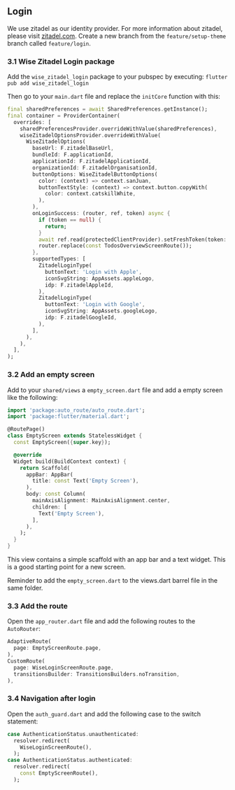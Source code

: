 ## Login
We use zitadel as our identity provider. For more information about zitadel, please visit [zitadel.com](https://zitadel.com).
Create a new branch from the `feature/setup-theme` branch called `feature/login`.

### 3.1 Wise Zitadel Login package
Add the `wise_zitadel_login` package to your pubspec by executing: `flutter pub add wise_zitadel_login`

Then go to your `main.dart` file and replace the `initCore` function with this:
```dart
final sharedPreferences = await SharedPreferences.getInstance();
final container = ProviderContainer(
  overrides: [
    sharedPreferencesProvider.overrideWithValue(sharedPreferences),
    wiseZitadelOptionsProvider.overrideWithValue(
      WiseZitadelOptions(
        baseUrl: F.zitadelBaseUrl,
        bundleId: F.applicationId,
        applicationId: F.zitadelApplicationId,
        organizationId: F.zitadelOrganisationId,
        buttonOptions: WiseZitadelButtonOptions(
          color: (context) => context.sanJuan,
          buttonTextStyle: (context) => context.button.copyWith(
            color: context.catskillWhite,
          ),
        ),
        onLoginSuccess: (router, ref, token) async {
          if (token == null) {
            return;
          }
          await ref.read(protectedClientProvider).setFreshToken(token: token);
          router.replace(const TodosOverviewScreenRoute());
        },
        supportedTypes: [
          ZitadelLoginType(
            buttonText: 'Login with Apple',
            iconSvgString: AppAssets.appleLogo,
            idp: F.zitadelAppleId,
          ),
          ZitadelLoginType(
            buttonText: 'Login with Google',
            iconSvgString: AppAssets.googleLogo,
            idp: F.zitadelGoogleId,
          ),
        ],
      ),
    ),
  ],
);
```

### 3.2 Add an empty screen
Add to your `shared/views` a `empty_screen.dart` file and add a empty screen like the following:
```dart
import 'package:auto_route/auto_route.dart';
import 'package:flutter/material.dart';

@RoutePage()
class EmptyScreen extends StatelessWidget {
  const EmptyScreen({super.key});

  @override
  Widget build(BuildContext context) {
    return Scaffold(
      appBar: AppBar(
        title: const Text('Empty Screen'),
      ),
      body: const Column(
        mainAxisAlignment: MainAxisAlignment.center,
        children: [
          Text('Empty Screen'),
        ],
      ),
    );
  }
}
```

This view contains a simple scaffold with an app bar and a text widget. This is a good starting point for a new screen.

Reminder to add the `empty_screen.dart` to the views.dart barrel file in the same folder.

### 3.3 Add the route
Open the `app_router.dart` file and add the following routes to the `AutoRouter`:
```dart
AdaptiveRoute(
  page: EmptyScreenRoute.page,
),
CustomRoute(
  page: WiseLoginScreenRoute.page,
  transitionsBuilder: TransitionsBuilders.noTransition,
),
```

### 3.4 Navigation after login
Open the `auth_guard.dart` and add the following case to the switch statement:
```dart
case AuthenticationStatus.unauthenticated:
  resolver.redirect(
    WiseLoginScreenRoute(),
  );
case AuthenticationStatus.authenticated:
  resolver.redirect(
    const EmptyScreenRoute(),
  );
```
